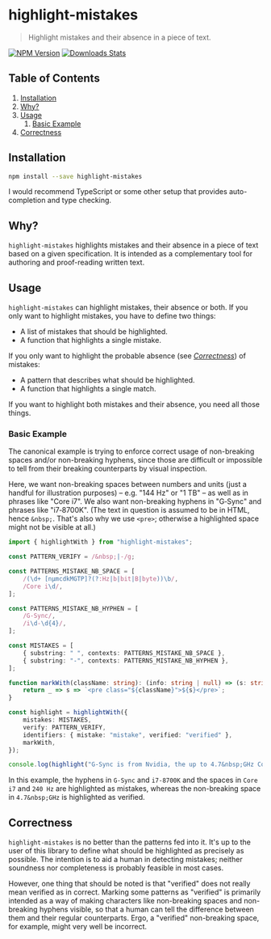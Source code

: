 # highlight-mistakes
> Highlight mistakes and their absence in a piece of text.

[![NPM Version][npm-image]][npm-url]
[![Downloads Stats][npm-downloads]][npm-url]


## Table of Contents

1. [Installation](#installation)
1. [Why?](#why)
1. [Usage](#usage)
    1. [Basic Example](#basic-example)
1. [Correctness](#correctness)

## Installation

```sh
npm install --save highlight-mistakes
```

I would recommend TypeScript or some other setup that provides auto-completion and type checking.


## Why?

`highlight-mistakes` highlights mistakes and their absence in a piece of text based on a given specification.
It is intended as a complementary tool for authoring and proof-reading written text.


## Usage

`highlight-mistakes` can highlight mistakes, their absence or both.
If you only want to highlight mistakes, you have to define two things:

  * A list of mistakes that should be highlighted.
  * A function that highlights a single mistake.

If you only want to highlight the probable absence (see [_Correctness_](#correctness)) of mistakes:

  * A pattern that describes what should be highlighted.
  * A function that highlights a single match.

If you want to highlight both mistakes and their absence, you need all those things.


### Basic Example

The canonical example is trying to enforce correct usage of non-breaking spaces and/or non-breaking hyphens, since those are difficult or impossible to tell from their breaking counterparts by visual inspection.

Here, we want non-breaking spaces between numbers and units (just a handful for illustration purposes) – e.g. "144 Hz" or "1 TB" – as well as in phrases like "Core i7".
We also want non-breaking hyphens in "G‑Sync" and phrases like "i7‑8700K".
(The text in question is assumed to be in HTML, hence `&nbsp;`.
That's also why we use `<pre>`; otherwise a highlighted space might not be visible at all.)

```typescript
import { highlightWith } from "highlight-mistakes";

const PATTERN_VERIFY = /&nbsp;|‑/g;

const PATTERNS_MISTAKE_NB_SPACE = [
    /(\d+ [nµmcdkMGTP]?(?:Hz|b|bit|B|byte))\b/,
    /Core i\d/,
];

const PATTERNS_MISTAKE_NB_HYPHEN = [
    /G-Sync/,
    /i\d-\d{4}/,
];

const MISTAKES = [
    { substring: " ", contexts: PATTERNS_MISTAKE_NB_SPACE },
    { substring: "-", contexts: PATTERNS_MISTAKE_NB_HYPHEN },
];

function markWith(className: string): (info: string | null) => (s: string) => string {
    return _ => s => `<pre class="${className}">${s}</pre>`;
}

const highlight = highlightWith({
    mistakes: MISTAKES,
    verify: PATTERN_VERIFY,
    identifiers: { mistake: "mistake", verified: "verified" },
    markWith,
});

console.log(highlight("G-Sync is from Nvidia, the up to 4.7&nbsp;GHz Core i7-8700K is from Intel, and 240 Hz monitors are great for gaming."));
```

In this example, the hyphens in `G-Sync` and `i7-8700K` and the spaces in `Core i7` and `240 Hz` are highlighted as mistakes, whereas the non-breaking space in `4.7&nbsp;GHz` is highlighted as verified.


## Correctness

`highlight-mistakes` is no better than the patterns fed into it.
It's up to the user of this library to define what should be highlighted as precisely as possible.
The intention is to aid a human in detecting mistakes; neither soundness nor completeness is probably feasible in most cases.

However, one thing that should be noted is that "verified" does not really mean verified as in correct.
Marking some patterns as "verified" is primarily intended as a way of making characters like non-breaking spaces and non-breaking hyphens visible, so that a human can tell the difference between them and their regular counterparts.
Ergo, a "verified" non-breaking space, for example, might very well be incorrect.


[npm-image]: https://img.shields.io/npm/v/highlight-mistakes.svg
[npm-url]: https://npmjs.org/package/highlight-mistakes
[npm-downloads]: https://img.shields.io/npm/dm/highlight-mistakes.svg
